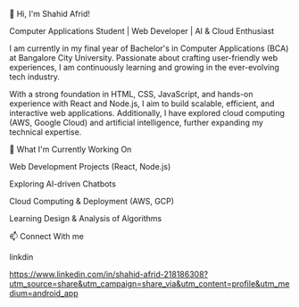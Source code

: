 👋 Hi, I'm Shahid Afrid!

Computer Applications Student | Web Developer | AI & Cloud Enthusiast

I am currently in my final year of Bachelor's in Computer Applications (BCA) at Bangalore City University. Passionate about crafting user-friendly web experiences, I am continuously learning and growing in the ever-evolving tech industry.

With a strong foundation in HTML, CSS, JavaScript, and hands-on experience with React and Node.js, I aim to build scalable, efficient, and interactive web applications. Additionally, I have explored cloud computing (AWS, Google Cloud) and artificial intelligence, further expanding my technical expertise.

🚀 What I'm Currently Working On

Web Development Projects (React, Node.js)

Exploring AI-driven Chatbots

Cloud Computing & Deployment (AWS, GCP)

Learning Design & Analysis of Algorithms


📫 Connect With me 

linkdin 

https://www.linkedin.com/in/shahid-afrid-218186308?utm_source=share&utm_campaign=share_via&utm_content=profile&utm_medium=android_app

